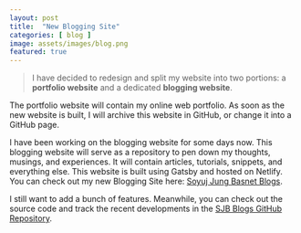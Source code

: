 ```yaml
---
layout: post
title:  "New Blogging Site"
categories: [ blog ]
image: assets/images/blog.png
featured: true
---
```

> I have decided to redesign and split my website into two portions: a **portfolio website** and a dedicated **blogging website**.

The portfolio website will contain my online web portfolio. As soon as the new website is built, I will archive this website in GitHub, or change it into a GitHub page.

I have been working on the blogging website for some days now. This blogging website will serve as a repository to pen down my thoughts, musings, and experiences. It will contain articles, tutorials, snippets, and everything else. This website is built using Gatsby and hosted on Netlify. You can check out my new Blogging Site here: <a href="https://blog.basnetsoyuj.com.np/" target="_blank">Soyuj Jung Basnet Blogs</a>.

I still want to add a bunch of features. Meanwhile, you can check out the source code and track the recent developments in the [SJB Blogs GitHub Repository](https://github.com/basnetsoyuj/personal-blog).

<script>
	if(window.location.href.includes('?darkmode')){
		document.write('<link rel="stylesheet" href="{{site.baseurl}}/assets/css/railscasts.css">');}
	else{
		document.write('<link rel="stylesheet" href="{{site.baseurl}}/assets/css/github.css">');
	}
</script>
<script src="{{site.baseurl}}/assets/js/highlight.pack.js"></script>
<script>hljs.initHighlightingOnLoad();</script>
